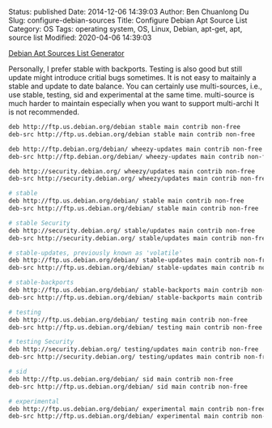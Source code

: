 Status: published
Date: 2014-12-06 14:39:03
Author: Ben Chuanlong Du
Slug: configure-debian-sources
Title: Configure Debian Apt Source List
Category: OS
Tags: operating system, OS, Linux, Debian, apt-get, apt, source list
Modified: 2020-04-06 14:39:03


[Debian Apt Sources List Generator](http://debgen.simplylinux.ch/)

Personally, I prefer stable with backports.
Testing is also good but still update might introduce critial bugs sometimes.
It is not easy to maitainly a stable and update to date balance.
You can certainly use multi-sources,
i.e., use stable, testing, sid and experimental at the same time.
multi-source is much harder to maintain especially when you want to support multi-archi
It is not recommended.



```bash
deb http://ftp.us.debian.org/debian stable main contrib non-free
deb-src http://ftp.us.debian.org/debian stable main contrib non-free

deb http://ftp.debian.org/debian/ wheezy-updates main contrib non-free
deb-src http://ftp.debian.org/debian/ wheezy-updates main contrib non-free

deb http://security.debian.org/ wheezy/updates main contrib non-free
deb-src http://security.debian.org/ wheezy/updates main contrib non-free
```


```bash
# stable
deb http://ftp.us.debian.org/debian/ stable main contrib non-free
deb-src http://ftp.us.debian.org/debian/ stable main contrib non-free

# stable Security
deb http://security.debian.org/ stable/updates main contrib non-free
deb-src http://security.debian.org/ stable/updates main contrib non-free

# stable-updates, previously known as 'volatile'
deb http://ftp.us.debian.org/debian/ stable-updates main contrib non-free
deb-src http://ftp.us.debian.org/debian/ stable-updates main contrib non-free

# stable-backports
deb http://ftp.us.debian.org/debian/ stable-backports main contrib non-free
deb-src http://ftp.us.debian.org/debian/ stable-backports main contrib non-free

# testing
deb http://ftp.us.debian.org/debian/ testing main contrib non-free
deb-src http://ftp.us.debian.org/debian/ testing main contrib non-free

# testing Security
deb http://security.debian.org/ testing/updates main contrib non-free
deb-src http://security.debian.org/ testing/updates main contrib non-free

# sid
deb http://ftp.us.debian.org/debian/ sid main contrib non-free
deb-src http://ftp.us.debian.org/debian/ sid main contrib non-free

# experimental
deb http://ftp.us.debian.org/debian/ experimental main contrib non-free
deb-src http://ftp.us.debian.org/debian/ experimental main contrib non-free
```
